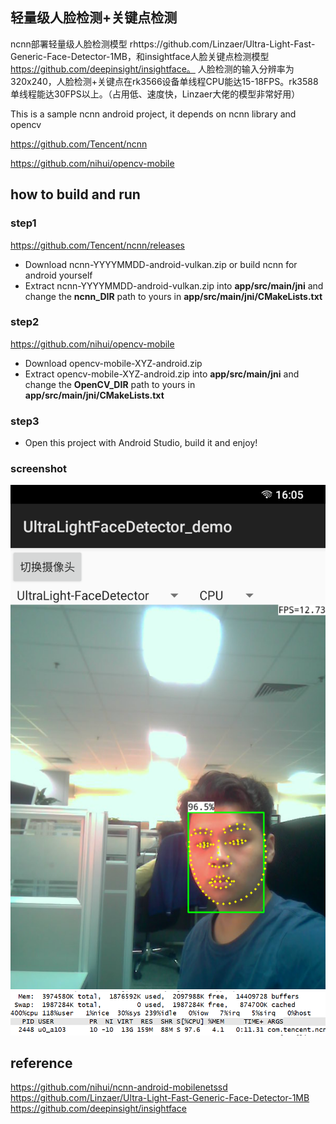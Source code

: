 ## 轻量级人脸检测+关键点检测
ncnn部署轻量级人脸检测模型 rhttps://github.com/Linzaer/Ultra-Light-Fast-Generic-Face-Detector-1MB，和insightface人脸关键点检测模型 https://github.com/deepinsight/insightface。
人脸检测的输入分辨率为320x240，人脸检测+关键点在rk3566设备单线程CPU能达15-18FPS。rk3588单线程能达30FPS以上。（占用低、速度快，Linzaer大佬的模型非常好用）

This is a sample ncnn android project, it depends on ncnn library and opencv

https://github.com/Tencent/ncnn

https://github.com/nihui/opencv-mobile


## how to build and run
### step1
https://github.com/Tencent/ncnn/releases

* Download ncnn-YYYYMMDD-android-vulkan.zip or build ncnn for android yourself
* Extract ncnn-YYYYMMDD-android-vulkan.zip into **app/src/main/jni** and change the **ncnn_DIR** path to yours in **app/src/main/jni/CMakeLists.txt**

### step2
https://github.com/nihui/opencv-mobile

* Download opencv-mobile-XYZ-android.zip
* Extract opencv-mobile-XYZ-android.zip into **app/src/main/jni** and change the **OpenCV_DIR** path to yours in **app/src/main/jni/CMakeLists.txt**

### step3
* Open this project with Android Studio, build it and enjoy!

### screenshot
![](face.png)
![](cpu.png)

## reference
https://github.com/nihui/ncnn-android-mobilenetssd
https://github.com/Linzaer/Ultra-Light-Fast-Generic-Face-Detector-1MB
https://github.com/deepinsight/insightface

